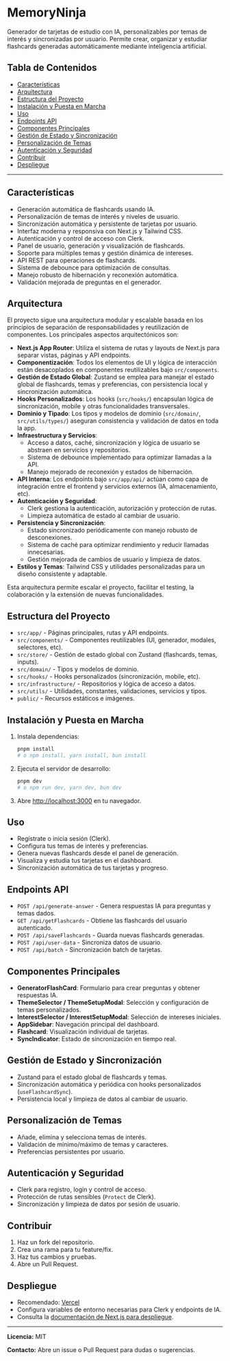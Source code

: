# MemoryNinja 

Generador de tarjetas de estudio con IA, personalizables por temas de interés y sincronizadas por usuario. Permite crear, organizar y estudiar flashcards generadas automáticamente mediante inteligencia artificial.

## Tabla de Contenidos
- [Características](#características)
- [Arquitectura](#arquitectura)
- [Estructura del Proyecto](#estructura-del-proyecto)
- [Instalación y Puesta en Marcha](#instalación-y-puesta-en-marcha)
- [Uso](#uso)
- [Endpoints API](#endpoints-api)
- [Componentes Principales](#componentes-principales)
- [Gestión de Estado y Sincronización](#gestión-de-estado-y-sincronización)
- [Personalización de Temas](#personalización-de-temas)
- [Autenticación y Seguridad](#autenticación-y-seguridad)
- [Contribuir](#contribuir)
- [Despliegue](#despliegue)

---

## Características
- Generación automática de flashcards usando IA.
- Personalización de temas de interés y niveles de usuario.
- Sincronización automática y persistente de tarjetas por usuario.
- Interfaz moderna y responsiva con Next.js y Tailwind CSS.
- Autenticación y control de acceso con Clerk.
- Panel de usuario, generación y visualización de flashcards.
- Soporte para múltiples temas y gestión dinámica de intereses.
- API REST para operaciones de flashcards.
- Sistema de debounce para optimización de consultas.
- Manejo robusto de hibernación y reconexión automática.
- Validación mejorada de preguntas en el generador.

## Arquitectura

El proyecto sigue una arquitectura modular y escalable basada en los principios de separación de responsabilidades y reutilización de componentes. Los principales aspectos arquitectónicos son:

- **Next.js App Router**: Utiliza el sistema de rutas y layouts de Next.js para separar vistas, páginas y API endpoints.
- **Componentización**: Todos los elementos de UI y lógica de interacción están desacoplados en componentes reutilizables bajo `src/components`.
- **Gestión de Estado Global**: Zustand se emplea para manejar el estado global de flashcards, temas y preferencias, con persistencia local y sincronización automática.
- **Hooks Personalizados**: Los hooks (`src/hooks/`) encapsulan lógica de sincronización, mobile y otras funcionalidades transversales.
- **Dominio y Tipado**: Los tipos y modelos de dominio (`src/domain/`, `src/utils/types/`) aseguran consistencia y validación de datos en toda la app.
- **Infraestructura y Servicios**: 
  - Acceso a datos, caché, sincronización y lógica de usuario se abstraen en servicios y repositorios.
  - Sistema de debounce implementado para optimizar llamadas a la API.
  - Manejo mejorado de reconexión y estados de hibernación.
- **API Interna**: Los endpoints bajo `src/app/api/` actúan como capa de integración entre el frontend y servicios externos (IA, almacenamiento, etc).
- **Autenticación y Seguridad**: 
  - Clerk gestiona la autenticación, autorización y protección de rutas.
  - Limpieza automática de estado al cambiar de usuario.
- **Persistencia y Sincronización**: 
  - Estado sincronizado periódicamente con manejo robusto de desconexiones.
  - Sistema de caché para optimizar rendimiento y reducir llamadas innecesarias.
  - Gestión mejorada de cambios de usuario y limpieza de datos.
- **Estilos y Temas**: Tailwind CSS y utilidades personalizadas para un diseño consistente y adaptable.

Esta arquitectura permite escalar el proyecto, facilitar el testing, la colaboración y la extensión de nuevas funcionalidades.

## Estructura del Proyecto
- `src/app/` - Páginas principales, rutas y API endpoints.
- `src/components/` - Componentes reutilizables (UI, generador, modales, selectores, etc).
- `src/store/` - Gestión de estado global con Zustand (flashcards, temas, inputs).
- `src/domain/` - Tipos y modelos de dominio.
- `src/hooks/` - Hooks personalizados (sincronización, mobile, etc).
- `src/infrastructure/` - Repositorios y lógica de acceso a datos.
- `src/utils/` - Utilidades, constantes, validaciones, servicios y tipos.
- `public/` - Recursos estáticos e imágenes.

## Instalación y Puesta en Marcha
1. Instala dependencias:
   ```bash
   pnpm install
   # o npm install, yarn install, bun install
   ```
2. Ejecuta el servidor de desarrollo:
   ```bash
   pnpm dev
   # o npm run dev, yarn dev, bun dev
   ```
3. Abre [http://localhost:3000](http://localhost:3000) en tu navegador.

## Uso
- Regístrate o inicia sesión (Clerk).
- Configura tus temas de interés y preferencias.
- Genera nuevas flashcards desde el panel de generación.
- Visualiza y estudia tus tarjetas en el dashboard.
- Sincronización automática de tus tarjetas y progreso.

## Endpoints API
- `POST /api/generate-answer` - Genera respuestas IA para preguntas y temas dados.
- `GET /api/getFlashcards` - Obtiene las flashcards del usuario autenticado.
- `POST /api/saveFlashcards` - Guarda nuevas flashcards generadas.
- `POST /api/user-data` - Sincroniza datos de usuario.
- `POST /api/batch` - Sincronización batch de tarjetas.

## Componentes Principales
- **GeneratorFlashCard**: Formulario para crear preguntas y obtener respuestas IA.
- **ThemeSelector / ThemeSetupModal**: Selección y configuración de temas personalizados.
- **InterestSelector / InterestSetupModal**: Selección de intereses iniciales.
- **AppSidebar**: Navegación principal del dashboard.
- **Flashcard**: Visualización individual de tarjetas.
- **SyncIndicator**: Estado de sincronización en tiempo real.

## Gestión de Estado y Sincronización
- Zustand para el estado global de flashcards y temas.
- Sincronización automática y periódica con hooks personalizados (`useFlashcardSync`).
- Persistencia local y limpieza de datos al cambiar de usuario.

## Personalización de Temas
- Añade, elimina y selecciona temas de interés.
- Validación de mínimo/máximo de temas y caracteres.
- Preferencias persistentes por usuario.

## Autenticación y Seguridad
- Clerk para registro, login y control de acceso.
- Protección de rutas sensibles (`Protect` de Clerk).
- Sincronización y limpieza de datos por sesión de usuario.

## Contribuir
1. Haz un fork del repositorio.
2. Crea una rama para tu feature/fix.
3. Haz tus cambios y pruebas.
4. Abre un Pull Request.

## Despliegue
- Recomendado: [Vercel](https://vercel.com/)
- Configura variables de entorno necesarias para Clerk y endpoints de IA.
- Consulta la [documentación de Next.js para despliegue](https://nextjs.org/docs/app/building-your-application/deploying).

---

**Licencia:** MIT

**Contacto:** Abre un issue o Pull Request para dudas o sugerencias.
